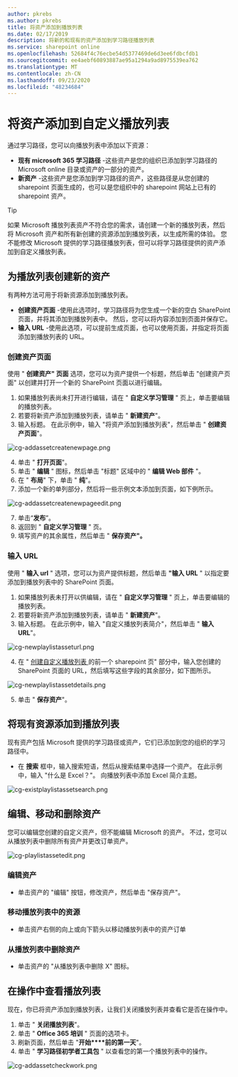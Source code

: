 ```yaml
---
author: pkrebs
ms.author: pkrebs
title: 将资产添加到播放列表
ms.date: 02/17/2019
description: 将新的和现有的资产添加到学习路径播放列表
ms.service: sharepoint online
ms.openlocfilehash: 52684f4c76ecbe54d5377469de6d3ee6fdbcfdb1
ms.sourcegitcommit: ee4aebf60893887ae95a1294a9ad8975539ea762
ms.translationtype: MT
ms.contentlocale: zh-CN
ms.lasthandoff: 09/23/2020
ms.locfileid: "48234684"
---
```

# <a name="add-assets-to-a-custom-playlist"></a>将资产添加到自定义播放列表

通过学习路径，您可以向播放列表中添加以下资源：

- **现有 microsoft 365 学习路径** -这些资产是您的组织已添加到学习路径的 Microsoft online 目录或资产的一部分的资产。
- **新资产** -这些资产是您添加到学习路径的资产，这些路径是从您创建的 sharepoint 页面生成的，也可以是您组织中的 sharepoint 网站上已有的 sharepoint 资产。 

> [!TIP]
> 如果 Microsoft 播放列表资产不符合您的需求，请创建一个新的播放列表，然后将 Microsoft 资产和所有新创建的资源添加到播放列表，以生成所需的体验。 您不能修改 Microsoft 提供的学习路径播放列表，但可以将学习路径提供的资产添加到自定义播放列表。   

## <a name="create-a-new-asset-for-a-playlist"></a>为播放列表创建新的资产

有两种方法可用于将新资源添加到播放列表。

- **创建资产页面** -使用此选项时，学习路径将为您生成一个新的空白 SharePoint 页面，并将其添加到播放列表中。 然后，您可以将内容添加到页面并保存它。  
- **输入 URL** -使用此选项，可以提前生成页面，也可以使用页面，并指定将页面添加到播放列表的 URL。

### <a name="create-asset-page"></a>创建资产页面 
使用 " **创建资产" 页面** 选项，您可以为资产提供一个标题，然后单击 "创建资产页面" 以创建并打开一个新的 SharePoint 页面以进行编辑。 

1.  如果播放列表尚未打开进行编辑，请在 " **自定义学习管理** " 页上，单击要编辑的播放列表。 
2. 若要将新资产添加到播放列表，请单击 " **新建资产**"。 
3. 输入标题。 在此示例中，输入 "将资产添加到播放列表"，然后单击 " **创建资产页面**"。

![cg-addassetcreatenewpage.png](media/cg-addassetcreatenewpage.png)

4. 单击 " **打开页面**"。
5. 单击 " **编辑** " 图标，然后单击 "标题" 区域中的 " **编辑 Web 部件** "。
6. 在 " **布局**" 下，单击 " **纯**"。 
7. 添加一个新的单列部分，然后将一些示例文本添加到页面，如下例所示。 

![cg-addassetcreatenewpageedit.png](media/cg-addassetcreatenewpageedit.png)

7. 单击“**发布**”。
8. 返回到 " **自定义学习管理** " 页。 
9. 填写资产的其余属性，然后单击 " **保存资产"。**

### <a name="enter-the-url"></a>输入 URL
使用 " **输入 url** " 选项，您可以为资产提供标题，然后单击 **"输入 URL** " 以指定要添加到播放列表中的 SharePoint 页面。 

1.  如果播放列表未打开以供编辑，请在 " **自定义学习管理** " 页上，单击要编辑的播放列表。 
2. 若要将新资产添加到播放列表，请单击 " **新建资产**"。 
3. 输入标题。 在此示例中，输入 "自定义播放列表简介"，然后单击 " **输入 URL**"。 

![cg-newplaylistasseturl.png](media/cg-newplaylistasseturl.png)

4. 在 " [创建自定义播放列表 ](custom_createnewpage.md) 的前一个 sharepoint 页" 部分中，输入您创建的 SharePoint 页面的 URL，然后填写这些字段的其余部分，如下图所示。

![cg-newplaylistassetdetails.png](media/cg-newplaylistassetdetails.png)

5. 单击 " **保存资产**"。 

## <a name="add-an-existing-asset-to-a-playlist"></a>将现有资源添加到播放列表

现有资产包括 Microsoft 提供的学习路径或资产，它们已添加到您的组织的学习路径中。 

- 在 **搜索** 框中，输入搜索短语，然后从搜索结果中选择一个资产。 在此示例中，输入 "什么是 Excel？"。 向播放列表中添加 Excel 简介主题。

![cg-existplaylistassetsearch.png](media/cg-existplaylistassetsearch.png)

## <a name="edit-move-and-delete-assets"></a>编辑、移动和删除资产
您可以编辑您创建的自定义资产，但不能编辑 Microsoft 的资产。 不过，您可以从播放列表中删除所有资产并更改订单资产。 

![cg-playlistassetedit.png](media/cg-playlistassetedit.png)

### <a name="edit-an-asset"></a>编辑资产
- 单击资产的 "编辑" 按钮，修改资产，然后单击 "保存资产"。 

### <a name="move-an-asset-in-a-playlist"></a>移动播放列表中的资源
- 单击资产右侧的向上或向下箭头以移动播放列表中的资产订单

### <a name="remove-an-asset-from-a-playlist"></a>从播放列表中删除资产
- 单击资产的 "从播放列表中删除 X" 图标。 

## <a name="view-the-playlist-in-action"></a>在操作中查看播放列表
现在，你已将资产添加到播放列表，让我们关闭播放列表并查看它是否在操作中。 

1. 单击 " **关闭播放列表**"。
2. 单击 " **Office 365 培训** " 页面的选项卡。
3. 刷新页面，然后单击 "**开始****前的第一天**"。
4. 单击 " **学习路径初学者工具包** " 以查看您的第一个播放列表中的操作。 

![cg-addassetcheckwork.png](media/cg-addassetcheckwork.png)